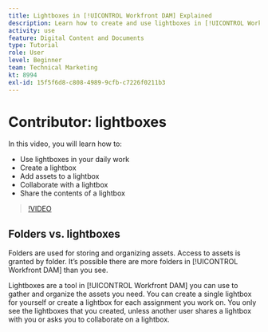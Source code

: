 ```yaml
---
title: Lightboxes in [!UICONTROL Workfront DAM] Explained
description: Learn how to create and use lightboxes in [!UICONTROL Workfront DAM].
activity: use
feature: Digital Content and Documents
type: Tutorial
role: User
level: Beginner
team: Technical Marketing
kt: 8994
exl-id: 15f5f6d8-c808-4989-9cfb-c7226f0211b3
---
```

# Contributor: lightboxes

In this video, you will learn how to:

* Use lightboxes in your daily work
* Create a lightbox
* Add assets to a lightbox
* Collaborate with a lightbox
* Share the contents of a lightbox

>[!VIDEO](https://video.tv.adobe.com/v/335254/?quality=12)

## Folders vs. lightboxes

Folders are used for storing and organizing assets. Access to assets is granted by folder. It’s possible there are more folders in [!UICONTROL Workfront DAM] than you see.

Lightboxes are a tool in [!UICONTROL Workfront DAM] you can use to gather and organize the assets you need. You can create a single lightbox for yourself or create a lightbox for each assignment you work on. You only see the lightboxes that you created, unless another user shares a lightbox with you or asks you to collaborate on a lightbox.
